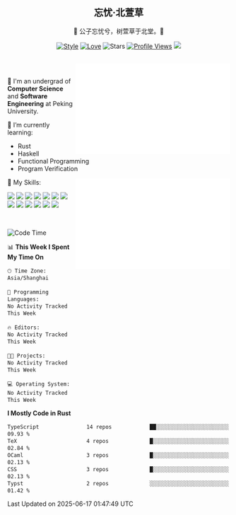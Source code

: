 <div align="center">

## 忘忧·北萱草
  
🌟 公子忘忧兮，树萱草于北堂。🌟 

[![Style](https://img.shields.io/badge/Style-%E5%BF%98%E5%BF%A7%E5%8C%97%E8%90%B1%E8%8D%89-8e48ff)](https://github.com/Wybxc)
[![Love](https://img.shields.io/badge/Love-100%25!-ff69b4)](https://monthly.wybxc.cc)
![Stars](https://img.shields.io/github/stars/Wybxc?affiliations=OWNER%2CCOLLABORATOR&label=Stars)
[![Profile Views](https://komarev.com/ghpvc/?username=Wybxc&color=green)](https://github.com/Wybxc)
![](https://hit.yhype.me/github/profile?user_id=25005856)

</div>

<br/>

<a href="https://github.com/Wybxc/Wybxc">
  <img align="right" width="350px" src="https://github.com/Wybxc/github-stats-transparent/raw/output/generated/overview.svg" alt="忘忧北萱草's GitHub stats" />
</a>

<br />

🏫 I'm an undergrad of **Computer Science** and **Software Engineering** at Peking University.

🌱 I’m currently learning: 
  - Rust
  - Haskell
  - Functional Programming
  - Program Verification

<a href="https://github.com/Wybxc/Wybxc">
  <img align="right" width="350px" src="https://github.com/Wybxc/github-stats-transparent/raw/output/generated/languages.svg" alt="忘忧北萱草's GitHub stats" />
</a>

🌟 My Skills:

![](https://img.shields.io/badge/-Python-3e74a2?style=flat-square&logo=Python&logoColor=fff)
![](https://img.shields.io/badge/-TypeScript-3178C6?style=flat-square&logo=TypeScript&logoColor=fff)
![](https://img.shields.io/badge/-Rust-9a7b63?style=flat-square&logo=Rust&logoColor=fff)
![](https://img.shields.io/badge/-C++-ae3a62?style=flat-square&logo=cplusplus&logoColor=fff)
![](https://img.shields.io/badge/-OCaml-ac5e0a?style=flat-square&logo=OCaml&logoColor=fff)
![](https://img.shields.io/badge/-React-2d98ce?style=flat-square&logo=React&logoColor=fff)
![](https://img.shields.io/badge/-FastAPI-009688?style=flat-square&logo=FastAPI&logoColor=fff)
![](https://img.shields.io/badge/-NumPy-5974c9?style=flat-square&logo=NumPy&logoColor=fff)
![](https://img.shields.io/badge/-PyTorch-d6543c?style=flat-square&logo=PyTorch&logoColor=fff)
![](https://img.shields.io/badge/-Nix-2496ED?style=flat-square&logo=NixOS&logoColor=fff)
![](https://img.shields.io/badge/-Neo4j-1c4063?style=flat-square&logo=Neo4j&logoColor=fff)
![](https://img.shields.io/badge/-Ren'Py-bb6365?style=flat-square&logo=RenPy&logoColor=fff)
![](https://img.shields.io/badge/-After%20Effects-090159?style=flat-square&logo=adobeaftereffects&logoColor=fff)

<br />

<!--START_SECTION:waka-->
![Code Time](http://img.shields.io/badge/Code%20Time-2%2C057%20hrs%205%20mins-blue)

📊 **This Week I Spent My Time On** 

```text
🕑︎ Time Zone: Asia/Shanghai

💬 Programming Languages: 
No Activity Tracked This Week

🔥 Editors: 
No Activity Tracked This Week

🐱‍💻 Projects: 
No Activity Tracked This Week

💻 Operating System: 
No Activity Tracked This Week
```

**I Mostly Code in Rust** 

```text
TypeScript               14 repos            ██░░░░░░░░░░░░░░░░░░░░░░░   09.93 % 
TeX                      4 repos             █░░░░░░░░░░░░░░░░░░░░░░░░   02.84 % 
OCaml                    3 repos             █░░░░░░░░░░░░░░░░░░░░░░░░   02.13 % 
CSS                      3 repos             █░░░░░░░░░░░░░░░░░░░░░░░░   02.13 % 
Typst                    2 repos             ░░░░░░░░░░░░░░░░░░░░░░░░░   01.42 % 
```




 Last Updated on 2025-06-17 01:47:49 UTC
<!--END_SECTION:waka-->
